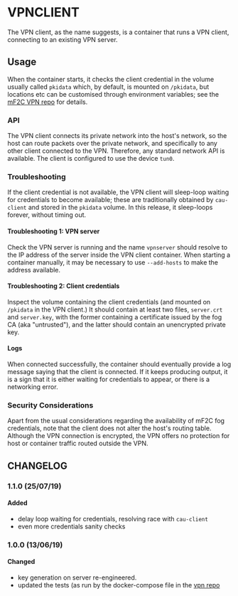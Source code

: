 # VPNCLIENT

The VPN client, as the name suggests, is a container that runs a VPN
client, connecting to an existing VPN server.

## Usage

When the container starts, it checks the client credential in the
volume usually called `pkidata` which, by default, is mounted on
`/pkidata`, but locations etc can be customised through environment
variables; see the [mF2C VPN repo](https://github.com/mF2C/vpn) for
details.

### API

The VPN client connects its private network into the host's network,
so the host can route packets over the private network, and
specifically to any other client connected to the VPN.  Therefore, any
standard network API is available.  The client is configured to use
the device `tun0`.

### Troubleshooting

If the client credential is not available, the VPN client will
sleep-loop waiting for credentials to become available; these are
traditionally obtained by `cau-client` and stored in the `pkidata`
volume.  In this release, it sleep-loops forever, without timing out.

#### Troubleshooting 1: VPN server

Check the VPN server is running and the name `vpnserver` should
resolve to the IP address of the server inside the VPN client
container.  When starting a container manually, it may be necessary to
use `--add-hosts` to make the address available.

#### Troubleshooting 2: Client credentials

Inspect the volume containing the client credentials (and mounted on
`/pkidata` in the VPN client.)  It should contain at least two files,
`server.crt` and `server.key`, with the former containing a
certificate issued by the fog CA (aka "untrusted"), and the latter
should contain an unencrypted private key.

#### Logs

When connected successfully, the container should eventually provide a
log message saying that the client is connected.  If it keeps
producing output, it is a sign that it is either waiting for
credentials to appear, or there is a networking error.

### Security Considerations

Apart from the usual considerations regarding the availability of mF2C
fog credentials, note that the client does not alter the host's
routing table.  Although the VPN connection is encrypted, the VPN
offers no protection for host or container traffic routed outside the
VPN.

## CHANGELOG

### 1.1.0 (25/07/19)

#### Added

 - delay loop waiting for credentials, resolving race with `cau-client`
 - even more credentials sanity checks

### 1.0.0 (13/06/19)

#### Changed

 - key generation on server re-engineered.
 - updated the tests (as run by the docker-compose file in the [vpn repo](https://github.com/mF2C/vpn)









